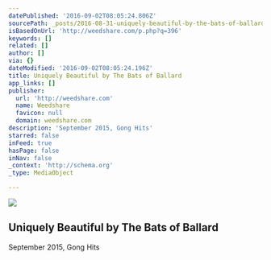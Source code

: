 ```yaml
---
datePublished: '2016-09-02T08:05:24.806Z'
sourcePath: _posts/2016-08-31-uniquely-beautiful-by-the-bats-of-ballard.md
isBasedOnUrl: 'http://weedshare.com/p.php?q=396'
keywords: []
related: []
author: []
via: {}
dateModified: '2016-09-02T08:05:24.196Z'
title: Uniquely Beautiful by The Bats of Ballard
app_links: []
publisher:
  url: 'http://weedshare.com'
  name: Weedshare
  favicon: null
  domain: weedshare.com
description: 'September 2015, Gong Hits'
starred: false
inFeed: true
hasPage: false
inNav: false
_context: 'http://schema.org'
_type: MediaObject

---
```

<article style=""><img src="https://imgflo.herokuapp.com/graph/2b2431f8e7ba7b0/777180765708f8f4f1a3b8d88cc00feb/noop.png?input=http%3A%2F%2Fweedshare.com%2Fuploads%2F5%2FuniquelyBeautiful-cover.png" /><h1>Uniquely Beautiful by The Bats of Ballard</h1><p>September 2015, Gong Hits</p></article>